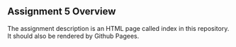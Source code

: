 ## Assignment 5 Overview

The assignment description is an HTML page called index in this repository.  It should also be rendered by Github Pagees.
